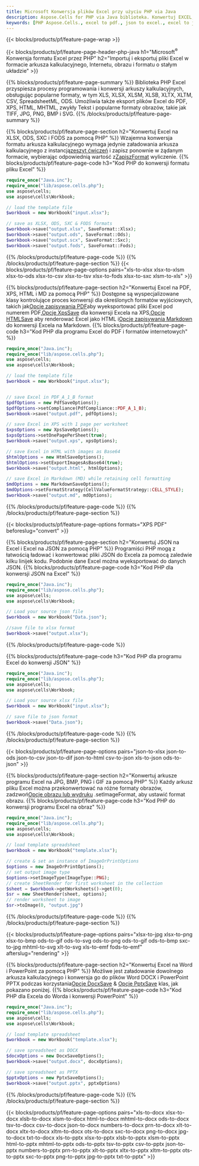 ```yaml
---
title: Microsoft Konwersja plików Excel przy użyciu PHP via Java
description: Aspose.Cells for PHP via Java biblioteka. Konwertuj EXCEL, JSON, PDF, XML, HTML, TXT, TSV, CSV, SQL i inne formaty za pomocą zaledwie kilku linii kodu PHP.
keywords: [PHP Aspose.Cells., excel to pdf., json to excel., excel to json., csv to json., json to html., xml to excel and Convert files between various formats in PHP]
---
```

{{< blocks/products/pf/feature-page-wrap >}}

{{< blocks/products/pf/feature-page-header-php-java h1="Microsoft<sup>&reg;</sup> Konwersja formatu Excel przez PHP" h2="Importuj i eksportuj pliki Excel w formacie arkusza kalkulacyjnego, Internetu, obrazu i formatu o stałym układzie" >}}

{{% blocks/products/pf/feature-page-summary %}}
Biblioteka PHP Excel przyspiesza procesy programowania i konwersji arkuszy kalkulacyjnych, obsługując popularne formaty, w tym XLS, XLSX, XLSM, XLSB, XLTX, XLTM, CSV, SpreadsheetML, ODS. Umożliwia także eksport plików Excel do PDF, XPS, HTML, MHTML, zwykły Tekst i popularne formaty obrazów, takie jak TIFF, JPG, PNG, BMP i SVG.
{{% /blocks/products/pf/feature-page-summary %}}

{{% blocks/products/pf/feature-page-section h2="Konwertuj Excel na XLSX, ODS, SXC i FODS za pomocą PHP" %}}
 Wzajemna konwersja formatu arkusza kalkulacyjnego wymaga jedynie załadowania arkusza kalkulacyjnego z instancją[zeszyt ćwiczeń](https://reference.aspose.com/cells/php/aspose.cells/Workbook) i zapisz ponownie w żądanym formacie, wybierając odpowiednią wartość z[ZapiszFormat](https://reference.aspose.com/cells/php/aspose.cells/SaveFormat) wyliczenie.
{{% blocks/products/pf/feature-page-code h3="Kod PHP do konwersji formatu pliku Excel" %}}

```php
require_once("Java.inc"); 
require_once("lib/aspose.cells.php"); 
use aspose\cells;
use aspose\cells\Workbook; 

// load the template file
$workbook = new Workbook("input.xlsx");

// save as XLSX, ODS, SXC & FODS formats
$workbook->save("output.xlsx", SaveFormat::Xlsx);
$workbook->save("output.ods", SaveFormat::Ods);
$workbook->save("output.scx", SaveFormat::Sxc);
$workbook->save("output.fods", SaveFormat::Fods);

```
{{% /blocks/products/pf/feature-page-code %}}
{{% /blocks/products/pf/feature-page-section %}}
{{< blocks/products/pf/feature-page-options pairs="xls-to-xlsx xlsx-to-xlsm xlsx-to-ods xlsx-to-csv xlsx-to-tsv xlsx-to-fods xlsx-to-sxc xlsm-to-xls" >}}


{{% blocks/products/pf/feature-page-section h2="Konwertuj Excel na PDF, XPS, HTML i MD za pomocą PHP" %}}
 Dostępne są wyspecjalizowane klasy kontrolujące proces konwersji dla określonych formatów wyjściowych, takich jak[Opcje zapisywania PDF](https://reference.aspose.com/cells/php/aspose.cells/PdfSaveOptions/)aby wyeksportować pliki Excel pod numerem PDF,[Opcje XpsSave](https://reference.aspose.com/cells/php/aspose.cells/XpsSaveOptions/) dla konwersji Excela na XPS,[Opcje HTMLSave](https://reference.aspose.com/cells/php/aspose.cells/HtmlSaveOptions/) aby renderować Excel jako HTML i[Opcje zapisywania Markdown](https://reference.aspose.com/cells/php/aspose.cells/MarkdownSaveOptions/) do konwersji Excela na Markdown.
{{% blocks/products/pf/feature-page-code h3="Kod PHP dla programu Excel do PDF i formatów internetowych" %}}

```php
require_once("Java.inc"); 
require_once("lib/aspose.cells.php"); 
use aspose\cells;
use aspose\cells\Workbook; 

// load the template file
$workbook = new Workbook("input.xlsx");


// save Excel in PDF_A_1_B format
$pdfOptions = new PdfSaveOptions();
$pdfOptions->setCompliance(PdfCompliance::PDF_A_1_B);
$workbook->save("output.pdf", pdfOptions);

// save Excel in XPS with 1 page per worksheet
$xpsOptions = new XpsSaveOptions();
$xpsOptions->setOnePagePerSheet(true);
$workbook->save("output.xps", xpsOptions);

// save Excel in HTML with images as Base64
$htmlOptions = new HtmlSaveOptions();
$htmlOptions->setExportImagesAsBase64(true);
$workbook->save("output.html", htmlOptions);

// save Excel in Markdown (MD) while retaining cell formatting
$mdOptions = new MarkdownSaveOptions();
$mdOptions->setFormatStrategy(CellValueFormatStrategy::CELL_STYLE);
$workbook->save("output.md", mdOptions);
```
{{% /blocks/products/pf/feature-page-code %}}
{{% /blocks/products/pf/feature-page-section %}}

{{< blocks/products/pf/feature-page-options formats="XPS PDF" beforeslug="convert" >}}

{{% blocks/products/pf/feature-page-section h2="Konwertuj JSON na Excel i Excel na JSON za pomocą PHP" %}}
Programiści PHP mogą z łatwością ładować i konwertować pliki JSON do Excela za pomocą zaledwie kilku linijek kodu. Podobnie dane Excel można wyeksportować do danych JSON.
{{% blocks/products/pf/feature-page-code h3="Kod PHP dla konwersji JSON na Excel" %}}

```php
require_once("Java.inc"); 
require_once("lib/aspose.cells.php"); 
use aspose\cells;
use aspose\cells\Workbook; 

// Load your source json file
$workbook = new Workbook("Data.json");

//save file to xlsx format
$workbook->save("output.xlsx");
```

{{% /blocks/products/pf/feature-page-code %}}

{{% blocks/products/pf/feature-page-code h3="Kod PHP dla programu Excel do konwersji JSON" %}}

```php
require_once("Java.inc"); 
require_once("lib/aspose.cells.php"); 
use aspose\cells;
use aspose\cells\Workbook; 

// Load your source xlsx file
$workbook = new Workbook("input.xlsx");

// save file to json format
$workbook->save("Data.json");
```

{{% /blocks/products/pf/feature-page-code %}}
{{% /blocks/products/pf/feature-page-section %}}

{{< blocks/products/pf/feature-page-options pairs="json-to-xlsx json-to-ods json-to-csv json-to-dif json-to-html csv-to-json xls-to-json ods-to-json" >}}

{{% blocks/products/pf/feature-page-section h2="Konwertuj arkusze programu Excel na JPG, BMP, PNG i GIF za pomocą PHP" %}}
 Każdy arkusz pliku Excel można przekonwertować na różne formaty obrazów, zadzwoń[Opcje obrazu lub wydruku](https://reference.aspose.com/cells/php/aspose.cells/ImageOrPrintOptions/) .setImageFormat, aby ustawić format obrazu.
{{% blocks/products/pf/feature-page-code h3="Kod PHP do konwersji programu Excel na obraz" %}}

```php
require_once("Java.inc"); 
require_once("lib/aspose.cells.php"); 
use aspose\cells;
use aspose\cells\Workbook; 

// load template spreadsheet
$workbook = new Workbook("template.xlsx");

// create & set an instance of ImageOrPrintOptions
$options = new ImageOrPrintOptions();
// set output image type
$options->setImageType(ImageType::PNG);
// create SheetRender for first worksheet in the collection
$sheet = $workbook->getWorksheets()->get(0);
$sr = new SheetRender(sheet, options);
// render worksheet to image
$sr->toImage(0, "output.jpg")
```
{{% /blocks/products/pf/feature-page-code %}}
{{% /blocks/products/pf/feature-page-section %}}

{{< blocks/products/pf/feature-page-options pairs="xlsx-to-jpg xlsx-to-png xlsx-to-bmp ods-to-gif ods-to-svg ods-to-png ods-to-gif ods-to-bmp sxc-to-jpg mhtml-to-svg xlt-to-svg xls-to-emf fods-to-emf" afterslug="rendering" >}}

{{% blocks/products/pf/feature-page-section h2="Konwertuj Excel na Word i PowerPoint za pomocą PHP" %}}
Możliwe jest załadowanie dowolnego arkusza kalkulacyjnego i konwersja go do plików Word DOCX i PowerPoint PPTX podczas korzystania[Opcje DocxSave](https://reference.aspose.com/cells/php/aspose.cells/DocxSaveOptions/) & [Opcje PptxSave](https://reference.aspose.com/cells/php/aspose.cells/PptxSaveOptions/) klas, jak pokazano poniżej.
{{% blocks/products/pf/feature-page-code h3="Kod PHP dla Excela do Worda i konwersji PowerPoint" %}}
```php
require_once("Java.inc"); 
require_once("lib/aspose.cells.php"); 
use aspose\cells;
use aspose\cells\Workbook; 

// load template spreadsheet
$workbook = new Workbook("template.xlsx");

// save spreadsheet as DOCX
$docxOptions = new DocxSaveOptions();
$workbook->save("output.docx", docxOptions);

// save spreadsheet as PPTX
$pptxOptions = new PptxSaveOptions();
$workbook->save("output.pptx", pptxOptions)
```
{{% /blocks/products/pf/feature-page-code %}}
{{% /blocks/products/pf/feature-page-section %}}

{{< blocks/products/pf/feature-page-options pairs="xls-to-docx xlsx-to-docx xlsb-to-docx xlsm-to-docx html-to-docx mhtml-to-docx ods-to-docx tsv-to-docx csv-to-docx json-to-docx numbers-to-docx prn-to-docx xlt-to-docx xltx-to-docx xltm-to-docx ots-to-docx sxc-to-docx png-to-docx jpg-to-docx txt-to-docx xls-to-pptx xlsx-to-pptx xlsb-to-pptx xlsm-to-pptx html-to-pptx mhtml-to-pptx ods-to-pptx tsv-to-pptx csv-to-pptx json-to-pptx numbers-to-pptx prn-to-pptx xlt-to-pptx xltx-to-pptx xltm-to-pptx ots-to-pptx sxc-to-pptx png-to-pptx jpg-to-pptx txt-to-pptx" >}}
